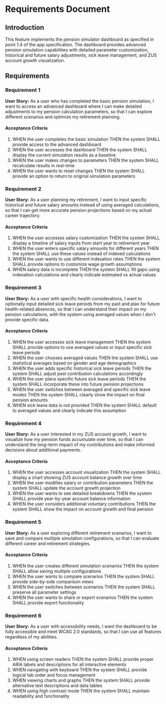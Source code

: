 # Requirements Document

## Introduction

This feature implements the pension simulator dashboard as specified in point 1.4 of the app specification. The dashboard provides advanced pension simulation capabilities with detailed parameter customization, historical and future salary adjustments, sick leave management, and ZUS account growth visualization.

## Requirements

### Requirement 1

**User Story:** As a user who has completed the basic pension simulation, I want to access an advanced dashboard where I can make detailed adjustments to my pension calculation parameters, so that I can explore different scenarios and optimize my retirement planning.

#### Acceptance Criteria

1. WHEN the user completes the basic simulation THEN the system SHALL provide access to the advanced dashboard
2. WHEN the user accesses the dashboard THEN the system SHALL display the current simulation results as a baseline
3. WHEN the user makes changes to parameters THEN the system SHALL recalculate results in real-time
4. WHEN the user wants to reset changes THEN the system SHALL provide an option to return to original simulation parameters

### Requirement 2

**User Story:** As a user planning my retirement, I want to input specific historical and future salary amounts instead of using averaged calculations, so that I can get more accurate pension projections based on my actual career trajectory.

#### Acceptance Criteria

1. WHEN the user accesses salary customization THEN the system SHALL display a timeline of salary inputs from start year to retirement year
2. WHEN the user enters specific salary amounts for different years THEN the system SHALL use these values instead of indexed calculations
3. WHEN the user wants to use different indexation rates THEN the system SHALL provide options to customize wage growth assumptions
4. WHEN salary data is incomplete THEN the system SHALL fill gaps using indexation calculations and clearly indicate estimated vs actual values

### Requirement 3

**User Story:** As a user with specific health considerations, I want to optionally input detailed sick leave periods from my past and plan for future health-related absences, so that I can understand their impact on my pension calculations, with the system using averaged values when I don't provide specific data.

#### Acceptance Criteria

1. WHEN the user accesses sick leave management THEN the system SHALL provide options to use averaged values or input specific sick leave periods
2. WHEN the user chooses averaged values THEN the system SHALL use statistical averages based on gender and age demographics
3. WHEN the user adds specific historical sick leave periods THEN the system SHALL adjust past contribution calculations accordingly
4. WHEN the user plans specific future sick leave periods THEN the system SHALL incorporate these into future pension projections
5. WHEN the user switches between averaged and specific sick leave modes THEN the system SHALL clearly show the impact on final pension amounts
6. WHEN sick leave data is not provided THEN the system SHALL default to averaged values and clearly indicate this assumption

### Requirement 4

**User Story:** As a user interested in my ZUS account growth, I want to visualize how my pension funds accumulate over time, so that I can understand the long-term impact of my contributions and make informed decisions about additional payments.

#### Acceptance Criteria

1. WHEN the user accesses account visualization THEN the system SHALL display a chart showing ZUS account balance growth over time
2. WHEN the user modifies salary or contribution parameters THEN the system SHALL update the account growth projection
3. WHEN the user wants to see detailed breakdowns THEN the system SHALL provide year-by-year account balance information
4. WHEN the user considers additional voluntary contributions THEN the system SHALL show the impact on account growth and final pension

### Requirement 5

**User Story:** As a user exploring different retirement scenarios, I want to save and compare multiple simulation configurations, so that I can evaluate different career and retirement strategies.

#### Acceptance Criteria

1. WHEN the user creates different simulation scenarios THEN the system SHALL allow saving multiple configurations
2. WHEN the user wants to compare scenarios THEN the system SHALL provide side-by-side comparison views
3. WHEN the user switches between scenarios THEN the system SHALL preserve all parameter settings
4. WHEN the user wants to share or export scenarios THEN the system SHALL provide export functionality

### Requirement 6

**User Story:** As a user with accessibility needs, I want the dashboard to be fully accessible and meet WCAG 2.0 standards, so that I can use all features regardless of my abilities.

#### Acceptance Criteria

1. WHEN using screen readers THEN the system SHALL provide proper ARIA labels and descriptions for all interactive elements
2. WHEN navigating with keyboard THEN the system SHALL provide logical tab order and focus management
3. WHEN viewing charts and graphs THEN the system SHALL provide alternative text descriptions and data tables
4. WHEN using high contrast mode THEN the system SHALL maintain readability and functionality